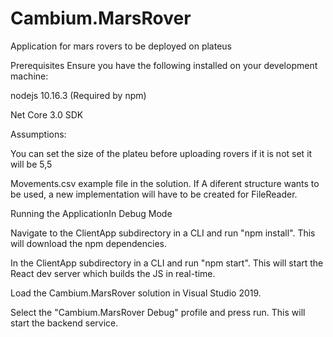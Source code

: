 # Cambium.MarsRover

Application for mars rovers to be deployed on plateus

Prerequisites
Ensure you have the following installed on your development machine:

nodejs 10.16.3  (Required by npm)

Net Core 3.0 SDK 

Assumptions:

You can set the size of the plateu before uploading rovers if it is not set it will be 5,5

Movements.csv example file in the solution. If A diferent structure wants to be used, a new implementation will have to be created for FileReader.


Running the ApplicationIn Debug Mode

Navigate to the ClientApp subdirectory in a CLI and run "npm install". This will download the npm dependencies. 

In the ClientApp subdirectory in a CLI and run "npm start". This will start the React dev server which builds the JS in real-time. 

Load the Cambium.MarsRover solution in Visual Studio 2019.

Select the "Cambium.MarsRover Debug" profile and press run. This will start the backend service.




